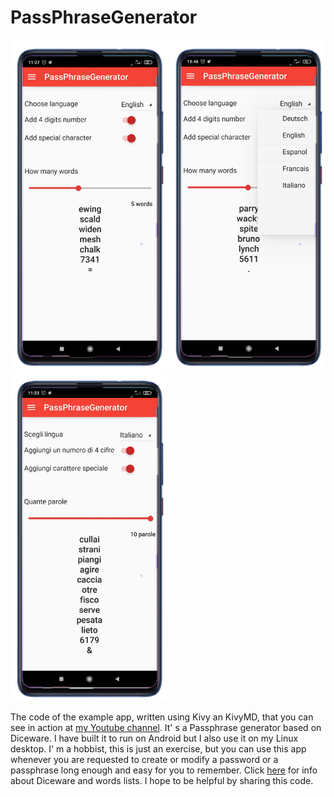 # PassPhraseGenerator
<img src="screenshot01.png" alt="Screenshot" width="250"/> <img src="screenshot02.png" alt="Screenshot" width="250"/> <img src="screenshot03.png" alt="Screenshot" width="250"/>

The code of the example app, written using Kivy an KivyMD, that you can see in action at [my Youtube channel](https://youtu.be/0qJZ1jg7XSg).
It' s a Passphrase generator based on Diceware. I have built it to run on Android but I also use it on my Linux desktop.
I' m a hobbist, this is just an exercise, but you can use this app whenever you are requested to create or modify a password or a passphrase long enough and easy for you to remember.
Click [here](https://theworld.com/~reinhold/diceware.html) for info about Diceware and  words lists.
I hope to be helpful by sharing this code.
